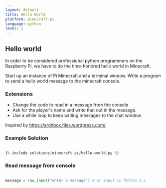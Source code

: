 ```yaml
---
layout: default
title: Hello World
platform: minecraft-pi
language: python
level: 1
---
```

## Hello world

In order to be considered professional python programmers on the Raspberry Pi, we have to
do the time-honored hello world in Minecraft.

Start up an instance of Pi Minecraft and a terminal window. Write a program to send a
hello world message to the minecraft console.


### Extensions

* Change the code to read in a message from the console
* Ask for the player's name and write that out in the message.
* Use a while loop to keep writing messages to the chat window.

Inspired by https://arghbox.files.wordpress.com/


### Example Solution

```python

{% include solutions/minecraft-pi/hello-world.py %}

```

### Read message from console

```python

message = raw_input("enter a message") # or input in Python 3.x

```
